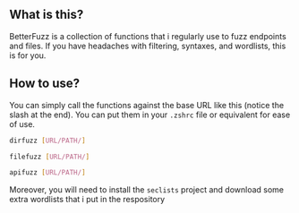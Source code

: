 ## What is this?
BetterFuzz is a collection of functions that i regularly use to fuzz endpoints and files. If you have headaches with filtering, syntaxes, and wordlists, this is for you.

## How to use?
You can simply call the functions against the base URL like this (notice the slash at the end). You can put them in your ```.zshrc``` file or equivalent for ease of use.

```bash
dirfuzz [URL/PATH/]

filefuzz [URL/PATH/]

apifuzz [URL/PATH/]
```
Moreover, you will need to install the ```seclists``` project and download some extra wordlists that i put in the respository
